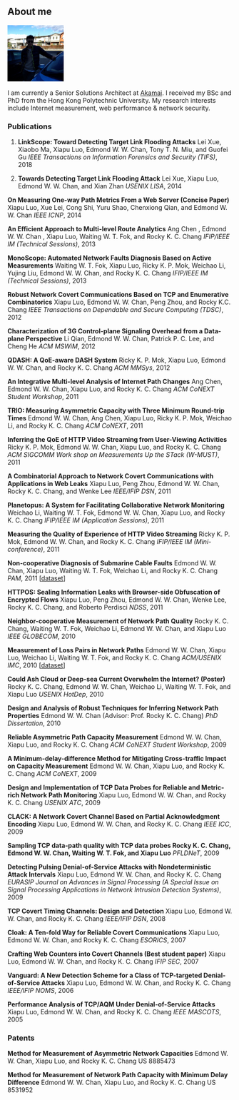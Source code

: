 ## About me

<img src="images/edmond.jpg" alt="Edmond W. W. Chan" style="width:25%;">

I am currently a Senior Solutions Architect at [Akamai](http://www.akamai.com/). I received my BSc and PhD from the Hong Kong Polytechnic University. My research interests include Internet measurement, web performance & network security.

### Publications

1. **LinkScope: Toward Detecting Target Link Flooding Attacks**
Lei Xue, Xiaobo Ma, Xiapu Luo, Edmond W. W. Chan, Tony T. N. Miu, and Guofei Gu
_IEEE Transactions on Information Forensics and Security (TIFS)_, 2018 

2. **Towards Detecting Target Link Flooding Attack**
Lei Xue, Xiapu Luo, Edmond W. W. Chan, and Xian Zhan
_USENIX LISA_, 2014 

**On Measuring One-way Path Metrics From a Web Server (Concise Paper)**
Xiapu Luo, Xue Lei, Cong Shi, Yuru Shao, Chenxiong Qian, and Edmond W. W. Chan
_IEEE ICNP_, 2014 

**An Efficient Approach to Multi-level Route Analytics**
Ang Chen ,  Edmond W. W. Chan ,  Xiapu Luo, Waiting W. T. Fok,  and  Rocky K. C. Chang 
_IFIP/IEEE IM (Technical Sessions)_, 2013 

**MonoScope: Automated Network Faults Diagnosis Based on Active Measurements**
Waiting W. T. Fok, Xiapu Luo, Ricky K. P. Mok, Weichao Li, Yujing Liu, Edmond W. W. Chan, and  Rocky K. C. Chang
_IFIP/IEEE IM (Technical Sessions)_, 2013 

**Robust Network Covert Communications Based on TCP and Enumerative Combinatorics**
Xiapu Luo, Edmond W. W. Chan, Peng Zhou, and Rocky K.C. Chang
_IEEE Transactions on Dependable and Secure Computing (TDSC)_, 2012 

**Characterization of 3G Control-plane Signaling Overhead from a Data-plane Perspective**
Li Qian, Edmond W. W. Chan, Patrick P. C. Lee, and Cheng He
_ACM MSWiM_, 2012 

**QDASH: A QoE-aware DASH System**
Ricky K. P. Mok, Xiapu Luo, Edmond W. W. Chan, and Rocky K. C. Chang
_ACM MMSys_, 2012 

**An Integrative Multi-level Analysis of Internet Path Changes**
Ang Chen, Edmond W. W. Chan, Xiapu Luo, and Rocky K. C. Chang
_ACM CoNEXT Student Workshop_, 2011

**TRIO: Measuring Asymmetric Capacity with Three Minimum Round-trip Times**
Edmond W. W. Chan, Ang Chen, Xiapu Luo, Ricky K. P. Mok, Weichao Li, and Rocky K. C. Chang
_ACM CoNEXT_, 2011 

**Inferring the QoE of HTTP Video Streaming from  User-Viewing Activities**
Ricky K. P. Mok, Edmond W. W. Chan, Xiapu Luo, and Rocky K. C. Chang
_ACM SIGCOMM Work shop on Measurements Up the STack (W-MUST)_, 2011

**A Combinatorial Approach to Network Covert Communications with Applications in Web Leaks**
Xiapu Luo, Peng Zhou, Edmond W. W. Chan, Rocky K. C. Chang, and Wenke Lee
_IEEE/IFIP DSN_, 2011 

**Planetopus: A System for Facilitating Collaborative Network Monitoring**
Weichao Li,  Waiting W. T. Fok, Edmond W. W. Chan, Xiapu Luo, and Rocky K. C. Chang 
_IFIP/IEEE IM (Application Sessions)_, 2011 

**Measuring the Quality of Experience of HTTP Video Streaming**
Ricky K. P. Mok, Edmond W. W. Chan, and  Rocky K. C. Chang 
_IFIP/IEEE IM (Mini-conference)_, 2011 

**Non-cooperative Diagnosis of Submarine Cable Faults**
Edmond W. W. Chan,  Xiapu Luo, Waiting W. T. Fok, Weichao Li, and Rocky K. C. Chang
_PAM_, 2011 [[dataset](http://www4.comp.polyu.edu.hk/~oneprobe/dataset.php)]

**HTTPOS: Sealing Information Leaks with Browser-side Obfuscation of Encrypted Flows**
Xiapu Luo, Peng Zhou, Edmond W. W. Chan,  Wenke Lee,  Rocky K. C. Chang, and Roberto Perdisci 
_NDSS_, 2011

**Neighbor-cooperative Measurement of Network Path Quality**
Rocky K. C. Chang, Waiting W. T. Fok, Weichao Li, Edmond W. W. Chan, and Xiapu Luo
_IEEE GLOBECOM_, 2010 

**Measurement of Loss Pairs in Network Paths**
Edmond W. W. Chan, Xiapu Luo, Weichao Li, Waiting W. T. Fok, and Rocky K. C. Chang
_ACM/USENIX IMC_, 2010 [[dataset](http://www4.comp.polyu.edu.hk/~oneprobe/dataset.php)]

**Could Ash Cloud or Deep-sea Current Overwhelm the Internet? (Poster)**
Rocky K. C. Chang, Edmond W. W. Chan, Weichao Li, Waiting W. T. Fok, and Xiapu Luo
_USENIX HotDep_, 2010 

**Design and Analysis of Robust Techniques for Inferring Network Path Properties**
Edmond W. W. Chan (Advisor: Prof. Rocky K. C. Chang)
_PhD Dissertation_, 2010 

**Reliable Asymmetric Path Capacity Measurement**
Edmond W. W. Chan, Xiapu Luo, and Rocky K. C. Chang
_ACM CoNEXT Student Workshop_, 2009

**A Minimum-delay-difference Method for Mitigating Cross-traffic Impact on Capacity Measurement**
Edmond W. W. Chan, Xiapu Luo, and Rocky K. C. Chang
_ACM CoNEXT_, 2009

**Design and Implementation of TCP Data Probes for Reliable and Metric-rich Network Path Monitoring**
Xiapu Luo, Edmond W. W. Chan, and Rocky K. C. Chang
_USENIX ATC_, 2009

**CLACK: A Network Covert Channel Based on Partial Acknowledgment Encoding**
Xiapu Luo, Edmond W. W. Chan, and Rocky K. C. Chang
_IEEE ICC_, 2009

**Sampling TCP data-path quality with TCP data probes
Rocky K. C. Chang, Edmond W. W. Chan, Waiting W. T. Fok, and Xiapu Luo**
_PFLDNeT_, 2009

**Detecting Pulsing Denial-of-Service Attacks with Nondeterministic Attack Intervals**
Xiapu Luo, Edmond W. W. Chan, and Rocky K. C. Chang
_EURASIP Journal on Advances in Signal Processing (A Special Issue on Signal Processing Applications in Network Intrusion Detection Systems)_, 2009

**TCP Covert Timing Channels: Design and Detection**
Xiapu Luo, Edmond W. W. Chan, and Rocky K. C. Chang
_IEEE/IFIP DSN_, 2008

**Cloak: A Ten-fold Way for Reliable Covert Communications**
Xiapu Luo, Edmond W. W. Chan, and Rocky K. C. Chang
_ESORICS_, 2007

**Crafting Web Counters into Covert Channels (Best student paper)**
Xiapu Luo, Edmond W. W. Chan, and Rocky K. C. Chang
_IFIP SEC_, 2007

**Vanguard: A New Detection Scheme for a Class of TCP-targeted Denial-of-Service Attacks**
Xiapu Luo, Edmond W. W. Chan, and Rocky K. C. Chang
_IEEE/IFIP NOMS_, 2006

**Performance Analysis of TCP/AQM Under Denial-of-Service Attacks**
Xiapu Luo, Edmond W. W. Chan, and Rocky K. C. Chang
_IEEE MASCOTS_, 2005

### Patents

**Method for Measurement of Asymmetric Network Capacities**
Edmond W. W. Chan,  Xiapu Luo,  and Rocky K. C. Chang
US 8885473

**Method for Measurement of Network Path Capacity with Minimum Delay Difference**
Edmond W. W. Chan,  Xiapu Luo,  and Rocky K. C. Chang
US 8531952
